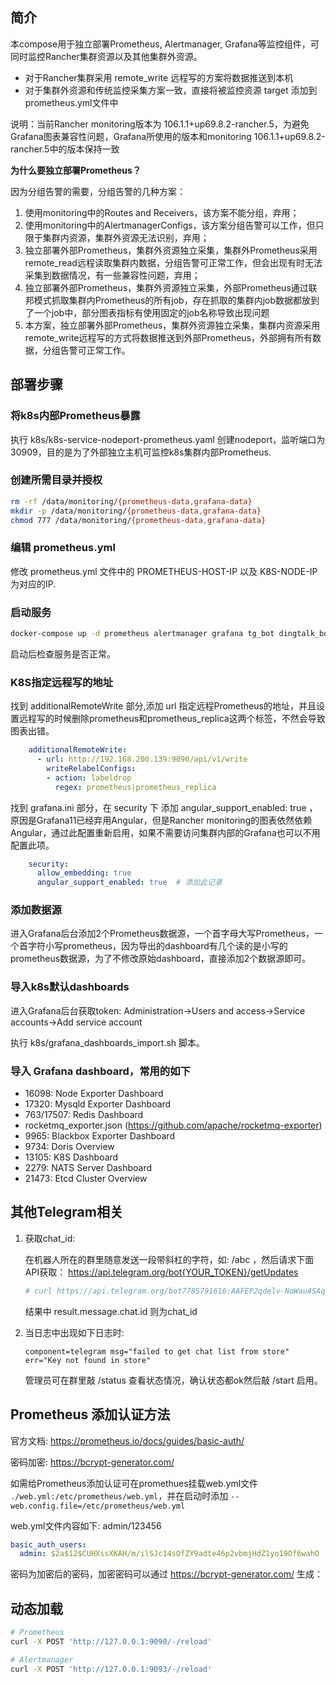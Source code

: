 ## 简介
本compose用于独立部署Prometheus, Alertmanager, Grafana等监控组件，可同时监控Rancher集群资源以及其他集群外资源。
 - 对于Rancher集群采用 remote_write 远程写的方案将数据推送到本机
 - 对于集群外资源和传统监控采集方案一致，直接将被监控资源 target 添加到prometheus.yml文件中

说明：当前Rancher monitoring版本为 106.1.1+up69.8.2-rancher.5，为避免Grafana图表兼容性问题，Grafana所使用的版本和monitoring 106.1.1+up69.8.2-rancher.5中的版本保持一致

**为什么要独立部署Prometheus？**

因为分组告警的需要，分组告警的几种方案：
1. 使用monitoring中的Routes and Receivers，该方案不能分组，弃用；
2. 使用monitoring中的AlertmanagerConfigs，该方案分组告警可以工作，但只限于集群内资源，集群外资源无法识别，弃用；
3. 独立部署外部Prometheus，集群外资源独立采集，集群外Prometheus采用remote_read远程读取集群内数据，分组告警可正常工作，但会出现有时无法采集到数据情况，有一些兼容性问题，弃用；
4. 独立部署外部Prometheus，集群外资源独立采集，外部Prometheus通过联邦模式抓取集群内Prometheus的所有job，存在抓取的集群内job数据都放到了一个job中，部分图表指标有使用固定的job名称导致出现问题
5. 本方案，独立部署外部Prometheus，集群外资源独立采集，集群内资源采用remote_write远程写的方式将数据推送到外部Prometheus，外部拥有所有数据，分组告警可正常工作。

## 部署步骤
### 将k8s内部Prometheus暴露
执行 k8s/k8s-service-nodeport-prometheus.yaml 创建nodeport，监听端口为 30909，目的是为了外部独立主机可监控k8s集群内部Prometheus.

### 创建所需目录并授权
```bash
rm -rf /data/monitoring/{prometheus-data,grafana-data}
mkdir -p /data/monitoring/{prometheus-data,grafana-data}
chmod 777 /data/monitoring/{prometheus-data,grafana-data}
```

### 编辑 prometheus.yml 
修改 prometheus.yml 文件中的 PROMETHEUS-HOST-IP 以及 K8S-NODE-IP 为对应的IP.

### 启动服务
```bash
docker-compose up -d prometheus alertmanager grafana tg_bot dingtalk_bot blackbox_exporter
```
启动后检查服务是否正常。

### K8S指定远程写的地址
找到 additionalRemoteWrite 部分,添加 url 指定远程Prometheus的地址，并且设置远程写的时候删除prometheus和prometheus_replica这两个标签，不然会导致图表出错。
```yaml
    additionalRemoteWrite:
      - url: http://192.168.200.139:9090/api/v1/write
        writeRelabelConfigs:
        - action: labeldrop
          regex: prometheus|prometheus_replica
```
找到 grafana.ini 部分，在 security 下 添加 angular_support_enabled: true ，原因是Grafana11已经弃用Angular，但是Rancher monitoring的图表依然依赖Angular，通过此配置重新启用，如果不需要访问集群内部的Grafana也可以不用配置此项。
```yaml
    security:
      allow_embedding: true
      angular_support_enabled: true  # 添加此记录
```

### 添加数据源
进入Grafana后台添加2个Prometheus数据源，一个首字母大写Prometheus，一个首字符小写prometheus，因为导出的dashboard有几个读的是小写的prometheus数据源，为了不修改原始dashboard，直接添加2个数据源即可。

### 导入k8s默认dashboards
进入Grafana后台获取token: Administration->Users and access->Service accounts->Add service account

执行 k8s/grafana_dashboards_import.sh 脚本。

### 导入 Grafana dashboard，常用的如下
- 16098: Node Exporter Dashboard
- 17320: Mysqld Exporter Dashboard
- 763/17507: Redis Dashboard
- rocketmq_exporter.json (https://github.com/apache/rocketmq-exporter)
- 9965: Blackbox Exporter Dashboard
- 9734: Doris Overview
- 13105: K8S Dashboard
- 2279: NATS Server Dashboard
- 21473: Etcd Cluster Overview



## 其他Telegram相关
1. 获取chat_id:

   在机器人所在的群里随意发送一段带斜杠的字符，如: /abc ，然后请求下面API获取：
   https://api.telegram.org/bot{YOUR_TOKEN}/getUpdates
    ```bash
   # curl https://api.telegram.org/bot7785791616:AAFEP2qdelv-NoWau4SAqjbWJRfthENV0ER/getUpdates
    ```
   结果中 result.message.chat.id 则为chat_id

2. 当日志中出现如下日志时:
    ```text
    component=telegram msg="failed to get chat list from store" err="Key not found in store"
    ```
    管理员可在群里敲 /status 查看状态情况，确认状态都ok然后敲 /start 启用。


## Prometheus 添加认证方法
官方文档: https://prometheus.io/docs/guides/basic-auth/

密码加密: https://bcrypt-generator.com/

如需给Prometheus添加认证可在promethues挂载web.yml文件 `./web.yml:/etc/prometheus/web.yml`，并在启动时添加 `--web.config.file=/etc/prometheus/web.yml`

web.yml文件内容如下:
admin/123456
```yaml
basic_auth_users:
  admin: $2a$12$CUHXssXKAH/m/ilSJc14sOfZY9adte46p2vbmjHdZ1yo19Of6wahO
```
密码为加密后的密码，加密密码可以通过 https://bcrypt-generator.com/ 生成：


## 动态加载
```bash
# Prometheus
curl -X POST 'http://127.0.0.1:9090/-/reload'

# Alertmanager
curl -X POST 'http://127.0.0.1:9093/-/reload'
```


